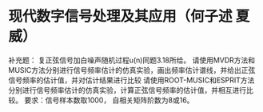 # 现代数字信号处理及其应用（何子述 夏威）
补充题： 复正弦信号加白噪声随机过程u(n)同题3.18所给。 请使用MVDR方法和MUSIC方法分别进行信号频率估计的仿真实验，画出频率估计谱线，并给出正弦信号频率的估计值，并对估计结果进行比较 请使用ROOT-MUSIC和ESPRIT方法分别进行信号频率估计的仿真实验，计算正弦信号频率的估计值，并相互进行比较。 要求：信号样本数取1000， 自相关矩阵阶数为8或16。
